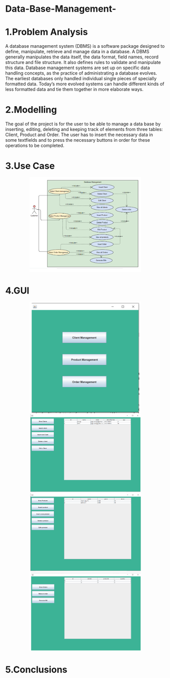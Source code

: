 # Data-Base-Management-

# 1.Problem Analysis
A database management system (DBMS) is a software package designed to define, manipulate, 
retrieve and manage data in a database. A DBMS generally manipulates the data itself, the data format, 
field names, record structure and file structure. It also defines rules to validate and manipulate this data.
Database management systems are set up on specific data handling concepts, as the practice of 
administrating a database evolves. The earliest databases only handled individual single pieces of specially 
formatted data. Today’s more evolved systems can handle different kinds of less formatted data and tie 
them together in more elaborate ways.

# 2.Modelling

The goal of the project is for the user to be able to manage a data base by inserting, editing, deleting 
and keeping track of elements from three tables: Client, Product and Order. The user has to insert the 
necessary data in some textfields and to press the necessary buttons in order for these operations to be 
completed.

# 3.Use Case

<p align="center">
  <img src="https://github.com/sergiugaga14/Data-Base-Management-/blob/master/use.png" width="350" title="">
</p>

# 4.GUI
<p align="center">
    <img src="https://github.com/sergiugaga14/Data-Base-Management-/blob/master/u1.png" width="350" title="">
    <img src="https://github.com/sergiugaga14/Data-Base-Management-/blob/master/u2.png" width="350" title="">
    <img src="https://github.com/sergiugaga14/Data-Base-Management-/blob/master/u3.png" width="350" title="">
    <img src="https://github.com/sergiugaga14/Data-Base-Management-/blob/master/u4.png" width="350" title="">
  
</p>


# 5.Conclusions
